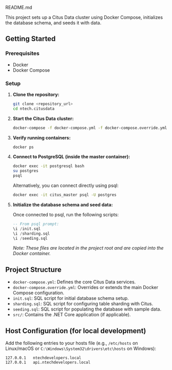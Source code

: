 README.md

This project sets up a Citus Data cluster using Docker Compose, initializes the database schema, and seeds it with data.

## Getting Started

### Prerequisites

* Docker
* Docker Compose

### Setup

1.  **Clone the repository:**

    ```bash
    git clone <repository_url>
    cd ntech.citusdata
    ```

2.  **Start the Citus Data cluster:**

    ```bash
    docker-compose -f docker-compose.yml -f docker-compose.override.yml up -d --build
    ```

3.  **Verify running containers:**

    ```bash
    docker ps
    ```

4.  **Connect to PostgreSQL (inside the master container):**

    ```bash
    docker exec -it postgresql bash
    su postgres
    psql
    ```

    Alternatively, you can connect directly using psql:

    ```bash
    docker exec -it citus_master psql -U postgres
    ```

5.  **Initialize the database schema and seed data:**

    Once connected to psql, run the following scripts:

    ```sql
    -- From psql prompt:
    \i /init.sql
    \i /sharding.sql
    \i /seeding.sql
    ```

    *Note: These files are located in the project root and are copied into the Docker container.*

## Project Structure

*   `docker-compose.yml`: Defines the core Citus Data services.
*   `docker-compose.override.yml`: Overrides or extends the main Docker Compose configuration.
*   `init.sql`: SQL script for initial database schema setup.
*   `sharding.sql`: SQL script for configuring table sharding with Citus.
*   `seeding.sql`: SQL script for populating the database with sample data.
*   `src/`: Contains the .NET Core application (if applicable).

## Host Configuration (for local development)

Add the following entries to your hosts file (e.g., `/etc/hosts` on Linux/macOS or `C:\Windows\System32\drivers\etc\hosts` on Windows):

```
127.0.0.1	ntechdevelopers.local
127.0.0.1	api.ntechdevelopers.local
``` 